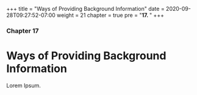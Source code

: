 +++
title = "Ways of Providing Background Information"
date = 2020-09-28T09:27:52-07:00
weight = 21
chapter = true
pre = "<b>17. </b>"
+++

### Chapter 17

# Ways of Providing Background Information

Lorem Ipsum.